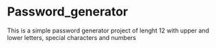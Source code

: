 # Password_generator
This is a simple password generator project of lenght 12 with upper and lower letters, special characters and numbers
